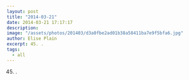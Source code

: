 ```yaml
---
layout: post
title: "2014-03-21"
date: 2014-03-21 17:17:17
description: 
image: "/assets/photos/201403/d3a0fbe2ad01b38a58411ba7e9f5bfa6.jpg"
author: Elise Plain
excerpt: 45. .
tags: 
  - all
---
```


45. .
<p></p>
